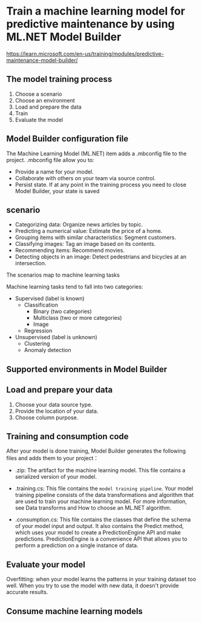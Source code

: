 # Train a machine learning model for predictive maintenance by using ML.NET Model Builder
https://learn.microsoft.com/en-us/training/modules/predictive-maintenance-model-builder/



## The model training process
1. Choose a scenario
2. Choose an environment
3. Load and prepare the data
4. Train
5. Evaluate the model
   

## Model Builder configuration file   
The Machine Learning Model (ML.NET) item adds a .mbconfig file to the project. 
.mbconfig file allow you to:
- Provide a name for your model.
- Collaborate with others on your team via source control.
- Persist state. If at any point in the training process you need to close Model Builder, your state is saved

## scenario
- Categorizing data: Organize news articles by topic.
- Predicting a numerical value: Estimate the price of a home.
- Grouping items with similar characteristics: Segment customers.
- Classifying images: Tag an image based on its contents.
- Recommending items: Recommend movies.
- Detecting objects in an image: Detect pedestrians and bicycles at an intersection.

The scenarios map to machine learning tasks


Machine learning tasks tend to fall into two categories:
- Supervised (label is known)
  - Classification
    - Binary (two categories)
    - Multiclass (two or more categories)
    - Image
  - Regression
- Unsupervised (label is unknown)
  - Clustering
  - Anomaly detection

## Supported environments in Model Builder


## Load and prepare your data
1. Choose your data source type.
2. Provide the location of your data.
3. Choose column purpose.


## Training and consumption code
After your model is done training, Model Builder generates the following files and adds them to your project：
- <MODEL-NAME>.zip: The artifact for the machine learning model. This file contains a serialized version of your model.

- <MODEL-NAME>.training.cs: This file contains the `model training pipeline`. Your model training pipeline consists of the data transformations and algorithm that are used to train your machine learning model. For more information, see Data transforms and How to choose an ML.NET algorithm.

- <MODEL-NAME>.consumption.cs: This file contains the classes that define the schema of your model input and output. It also contains the Predict method, which uses your model to create a PredictionEngine API and make predictions. PredictionEngine is a convenience API that allows you to perform a prediction on a single instance of data.

## Evaluate your model
Overfitting: when your model learns the patterns in your training dataset too well. When you try to use the model with new data, it doesn't provide accurate results.


## Consume machine learning models

